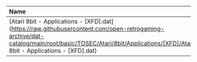 |Name|Size|
|:---|---:|
|[Atari 8bit - Applications - [XFD].dat](https://raw.githubusercontent.com/open-retrogaming-archive/dat-catalog/main/root/basic/TOSEC/Atari/8bit/Applications/[XFD]/Atari 8bit - Applications - [XFD].dat)|919|
